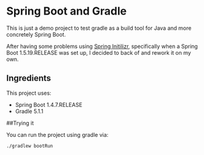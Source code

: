# Spring Boot and Gradle

This is just a demo project to test gradle as a build tool for Java and more concretely Spring Boot. 

After having some problems using [Spring Initilizr](https://start.spring.io/), specifically when a
Spring Boot 1.5.19.RELEASE was set up, I decided to back of and rework it on my own.


## Ingredients

This project uses:
* Spring Boot 1.4.7.RELEASE
* Gradle 5.1.1


##Trying it

You can run the project using gradle via:

    ./gradlew bootRun